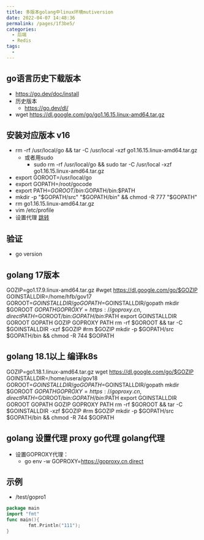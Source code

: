```yaml
---
title: 多版本golang中linux环境mutiversion
date: 2022-04-07 14:48:36
permalink: /pages/1f3be5/
categories:
  - 后端
  - Redis
tags:
  - 
---
```



## go语言历史下载版本
  - https://go.dev/doc/install
  - 历史版本
    - https://go.dev/dl/
  - wget https://dl.google.com/go/go1.16.15.linux-amd64.tar.gz


## 安装对应版本 v16
- rm -rf /usr/local/go && tar -C /usr/local -xzf go1.16.15.linux-amd64.tar.gz
  - 或者用sudo
    - sudo rm -rf /usr/local/go && sudo tar -C /usr/local -xzf go1.16.15.linux-amd64.tar.gz
- export GOROOT=/usr/local/go
- export GOPATH=/root/gocode
- export PATH=$GOROOT/bin:$GOPATH/bin:$PATH
- mkdir -p "$GOPATH/src" "$GOPATH/bin" && chmod -R 777 "$GOPATH" 
- rm go1.16.15.linux-amd64.tar.gz
- vim /etc/profile
- 设置代理 [跳转](/pages/9841f9/)

## 验证
  - go version



## golang 17版本
GOZIP=go1.17.9.linux-amd64.tar.gz
#wget https://dl.google.com/go/$GOZIP
GOINSTALLDIR=/home/hfb/gov17
GOROOT=$GOINSTALLDIR/go
GOPATH=$GOINSTALLDIR/gopath
mkdir $GOROOT $GOPATH
GOPROXY=https://goproxy.cn,direct
PATH=$GOROOT/bin:$GOPATH/bin:$PATH
export GOINSTALLDIR GOROOT GOPATH GOZIP GOPROXY PATH
rm -rf $GOROOT && tar -C $GOINSTALLDIR -xzf $GOZIP
#rm $GOZIP
mkdir -p $GOPATH/src $GOPATH/bin && chmod -R 744 $GOPATH


## golang 18.1以上 编译k8s
GOZIP=go1.18.1.linux-amd64.tar.gz
wget https://dl.google.com/go/$GOZIP
GOINSTALLDIR=/home/usera/gov18
GOROOT=$GOINSTALLDIR/go
GOPATH=$GOINSTALLDIR/gopath
mkdir $GOROOT $GOPATH
GOPROXY=https://goproxy.cn,direct
PATH=$GOROOT/bin:$GOPATH/bin:$PATH
export GOINSTALLDIR GOROOT GOPATH GOZIP GOPROXY PATH
rm -rf $GOROOT && tar -C $GOINSTALLDIR -xzf $GOZIP
#rm $GOZIP
mkdir -p $GOPATH/src $GOPATH/bin && chmod -R 744 $GOPATH



## golang 设置代理 proxy   go代理 golang代理
- 设置GOPROXY代理：
  - go env -w GOPROXY=https://goproxy.cn,direct




## 示例
  - /test/gopro1
``` go
package main
import "fmt"
func main(){
        fmt.Println("111");
}
```
  

